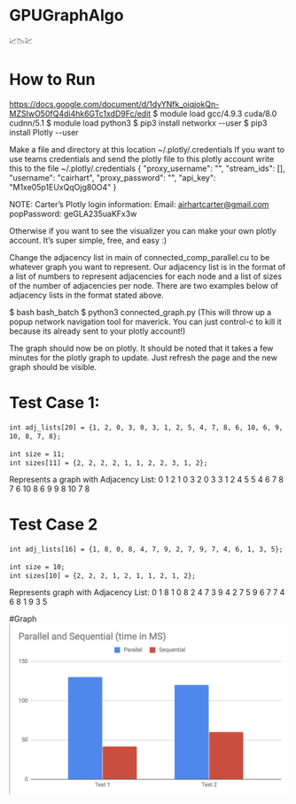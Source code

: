 # GPUGraphAlgo
📈📉💹

# How to Run
https://docs.google.com/document/d/1dyYNfk_oiqjokQn-MZSIwO50fQ4di4hk6GTc1xdD9Fc/edit
$ module load gcc/4.9.3  cuda/8.0  cudnn/5.1
$ module load python3
$ pip3 install networkx --user
$ pip3 install Plotly --user

Make a file and directory at this location ~/.plotly/.credentials
If you want to use teams credentials and send the plotly file to this plotly account write this to the file ~/.plotly/.credentials
{
    "proxy_username": "", 
    "stream_ids": [], 
    "username": "cairhart",
    "proxy_password": "", 
    "api_key": "M1xe05p1EUxQqOjg80O4"
}

NOTE: Carter’s Plotly login information:
Email: airhartcarter@gmail.com
popPassword: geGLA235uaKFx3w

Otherwise if you want to see the visualizer you can make your own plotly account. It’s super simple, free, and easy :)

Change the adjacency list in main of connected_comp_parallel.cu to be whatever graph you want to represent. Our adjacency list is in the format of a list of numbers to represent adjacencies for each node and a list of sizes of the number of adjacencies per node. There are two examples below of adjacency lists in the format stated above. 

$ bash bash_batch
$ python3 connected_graph.py
(This will throw up a popup network navigation tool for maverick. You can just control-c to kill it because its already sent to your plotly account!)

The graph should now be on plotly. It should be noted that it takes a few minutes for the plotly graph to update. Just refresh the page and the new graph should be visible. 

# Test Case 1:
	int adj_lists[20] = {1, 2, 0, 3, 0, 3, 1, 2, 5, 4, 7, 8, 6, 10, 6, 9, 10, 8, 7, 8};

    int size = 11;
    int sizes[11] = {2, 2, 2, 2, 1, 1, 2, 2, 3, 1, 2};
Represents a graph with Adjacency List: 
0 1 2 
1 0 3 
2 0 3 
3 1 2 
4 5
5 4
6 7 8 
7 6 10
8 6 9 
9 8
10 7 8 

# Test Case 2
    int adj_lists[16] = {1, 8, 0, 8, 4, 7, 9, 2, 7, 9, 7, 4, 6, 1, 3, 5};

    int size = 10;
    int sizes[10] = {2, 2, 2, 1, 2, 1, 1, 2, 1, 2};    
Represents graph with Adjacency List:
0 1 8
1 0 8
2 4 7
3 9
4 2 7
5 9
6 7 
7 4 6
8 1
9 3 5

#Graph
![alt text](GraphAlgoChart.png)

